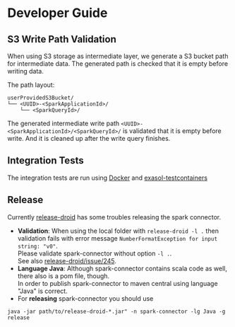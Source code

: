 # Developer Guide

## S3 Write Path Validation

When using S3 storage as intermediate layer, we generate a S3 bucket path for intermediate data. The generated path is checked that it is empty before writing data.

The path layout:

```
userProvidedS3Bucket/
└── <UUID>-<SparkApplicationId>/
    └── <SparkQueryId>/
```

The generated intermediate write path `<UUID>-<SparkApplicationId>/<SparkQueryId>/` is validated that it is empty before write. And it is cleaned up after the write query finishes.

## Integration Tests

The integration tests are run using [Docker](https://www.docker.com) and [exasol-testcontainers](https://github.com/exasol/exasol-testcontainers/)

## Release

Currently [release-droid](https://github.com/exasol/release-droid) has some troubles releasing the spark connector.

* **Validation**: When using the local folder with `release-droid -l .` then validation fails with error message `NumberFormatException for input string: "v0"`.<br />
Please validate spark-connector without option `-l .`.<br />
See also [release-droid/issue/245](https://github.com/exasol/release-droid/issues/245).
* **Language Java**: Although spark-connector contains scala code as well, there also is a pom file, though.<br />
In order to publish spark-connector to maven central using language "Java" is correct.
* For **releasing** spark-connector you should use
```
java -jar path/to/release-droid-*.jar" -n spark-connector -lg Java -g release
```
